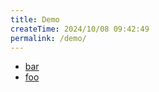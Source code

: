 ```yaml
---
title: Demo
createTime: 2024/10/08 09:42:49
permalink: /demo/
---
```


- [bar](./bar.md)
- [foo](./foo.md)
